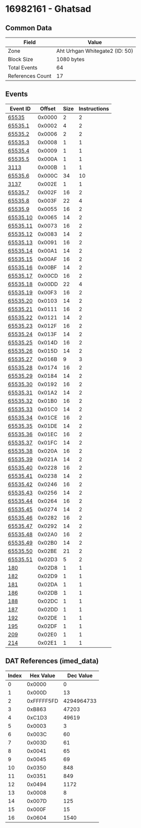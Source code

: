 # 16982161 - Ghatsad

## Common Data

| Field            | Value                          |
|------------------|--------------------------------|
| Zone             | Aht Urhgan Whitegate2 (ID: 50) |
| Block Size       | 1080 bytes                     |
| Total Events     | 64                             |
| References Count | 17                             |

## Events

| Event ID                  | Offset   |   Size |   Instructions |
|---------------------------|----------|--------|----------------|
| [65535](./65535.md)       | 0x0000   |      2 |              2 |
| [65535.1](./65535.1.md)   | 0x0002   |      4 |              2 |
| [65535.2](./65535.2.md)   | 0x0006   |      2 |              2 |
| [65535.3](./65535.3.md)   | 0x0008   |      1 |              1 |
| [65535.4](./65535.4.md)   | 0x0009   |      1 |              1 |
| [65535.5](./65535.5.md)   | 0x000A   |      1 |              1 |
| [3113](./3113.md)         | 0x000B   |      1 |              1 |
| [65535.6](./65535.6.md)   | 0x000C   |     34 |             10 |
| [3137](./3137.md)         | 0x002E   |      1 |              1 |
| [65535.7](./65535.7.md)   | 0x002F   |     16 |              2 |
| [65535.8](./65535.8.md)   | 0x003F   |     22 |              4 |
| [65535.9](./65535.9.md)   | 0x0055   |     16 |              2 |
| [65535.10](./65535.10.md) | 0x0065   |     14 |              2 |
| [65535.11](./65535.11.md) | 0x0073   |     16 |              2 |
| [65535.12](./65535.12.md) | 0x0083   |     14 |              2 |
| [65535.13](./65535.13.md) | 0x0091   |     16 |              2 |
| [65535.14](./65535.14.md) | 0x00A1   |     14 |              2 |
| [65535.15](./65535.15.md) | 0x00AF   |     16 |              2 |
| [65535.16](./65535.16.md) | 0x00BF   |     14 |              2 |
| [65535.17](./65535.17.md) | 0x00CD   |     16 |              2 |
| [65535.18](./65535.18.md) | 0x00DD   |     22 |              4 |
| [65535.19](./65535.19.md) | 0x00F3   |     16 |              2 |
| [65535.20](./65535.20.md) | 0x0103   |     14 |              2 |
| [65535.21](./65535.21.md) | 0x0111   |     16 |              2 |
| [65535.22](./65535.22.md) | 0x0121   |     14 |              2 |
| [65535.23](./65535.23.md) | 0x012F   |     16 |              2 |
| [65535.24](./65535.24.md) | 0x013F   |     14 |              2 |
| [65535.25](./65535.25.md) | 0x014D   |     16 |              2 |
| [65535.26](./65535.26.md) | 0x015D   |     14 |              2 |
| [65535.27](./65535.27.md) | 0x016B   |      9 |              3 |
| [65535.28](./65535.28.md) | 0x0174   |     16 |              2 |
| [65535.29](./65535.29.md) | 0x0184   |     14 |              2 |
| [65535.30](./65535.30.md) | 0x0192   |     16 |              2 |
| [65535.31](./65535.31.md) | 0x01A2   |     14 |              2 |
| [65535.32](./65535.32.md) | 0x01B0   |     16 |              2 |
| [65535.33](./65535.33.md) | 0x01C0   |     14 |              2 |
| [65535.34](./65535.34.md) | 0x01CE   |     16 |              2 |
| [65535.35](./65535.35.md) | 0x01DE   |     14 |              2 |
| [65535.36](./65535.36.md) | 0x01EC   |     16 |              2 |
| [65535.37](./65535.37.md) | 0x01FC   |     14 |              2 |
| [65535.38](./65535.38.md) | 0x020A   |     16 |              2 |
| [65535.39](./65535.39.md) | 0x021A   |     14 |              2 |
| [65535.40](./65535.40.md) | 0x0228   |     16 |              2 |
| [65535.41](./65535.41.md) | 0x0238   |     14 |              2 |
| [65535.42](./65535.42.md) | 0x0246   |     16 |              2 |
| [65535.43](./65535.43.md) | 0x0256   |     14 |              2 |
| [65535.44](./65535.44.md) | 0x0264   |     16 |              2 |
| [65535.45](./65535.45.md) | 0x0274   |     14 |              2 |
| [65535.46](./65535.46.md) | 0x0282   |     16 |              2 |
| [65535.47](./65535.47.md) | 0x0292   |     14 |              2 |
| [65535.48](./65535.48.md) | 0x02A0   |     16 |              2 |
| [65535.49](./65535.49.md) | 0x02B0   |     14 |              2 |
| [65535.50](./65535.50.md) | 0x02BE   |     21 |              2 |
| [65535.51](./65535.51.md) | 0x02D3   |      5 |              2 |
| [180](./180.md)           | 0x02D8   |      1 |              1 |
| [182](./182.md)           | 0x02D9   |      1 |              1 |
| [181](./181.md)           | 0x02DA   |      1 |              1 |
| [186](./186.md)           | 0x02DB   |      1 |              1 |
| [188](./188.md)           | 0x02DC   |      1 |              1 |
| [187](./187.md)           | 0x02DD   |      1 |              1 |
| [192](./192.md)           | 0x02DE   |      1 |              1 |
| [195](./195.md)           | 0x02DF   |      1 |              1 |
| [209](./209.md)           | 0x02E0   |      1 |              1 |
| [214](./214.md)           | 0x02E1   |      1 |              1 |

## DAT References (imed_data)

|   Index | Hex Value   |   Dec Value |
|---------|-------------|-------------|
|       0 | 0x0000      |           0 |
|       1 | 0x000D      |          13 |
|       2 | 0xFFFFF5FD  |  4294964733 |
|       3 | 0xB863      |       47203 |
|       4 | 0xC1D3      |       49619 |
|       5 | 0x0003      |           3 |
|       6 | 0x003C      |          60 |
|       7 | 0x003D      |          61 |
|       8 | 0x0041      |          65 |
|       9 | 0x0045      |          69 |
|      10 | 0x0350      |         848 |
|      11 | 0x0351      |         849 |
|      12 | 0x0494      |        1172 |
|      13 | 0x0008      |           8 |
|      14 | 0x007D      |         125 |
|      15 | 0x000F      |          15 |
|      16 | 0x0604      |        1540 |
